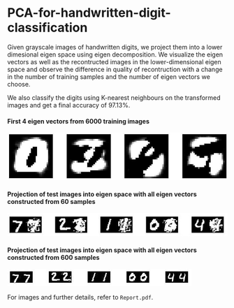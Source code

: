 # PCA-for-handwritten-digit-classification

Given grayscale images of handwritten digits, we project them into a lower dimesional 
eigen space using eigen decomposition. We visualize the eigen vectors as well as the 
recontructed images in the lower-dimensional eigen space and observe the difference in 
quality of recontruction with a change in the number of training samples and the number of 
eigen vectors we choose. 

We also classify the digits using K-nearest neighbours on the transformed images and 
get a final accuracy of 97.13%.

#### First 4 eigen vectors from 6000 training images
![a](https://github.com/Nidhi-K/PCA-for-handwritten-digit-classification/blob/master/images/evs1234_k6thou.jpg)

#### Projection of test images into eigen space with all eigen vectors constructed from 60 samples
![b](https://github.com/Nidhi-K/PCA-for-handwritten-digit-classification/blob/master/images/p_ka60.jpg)

#### Projection of test images into eigen space with all eigen vectors constructed from 600 samples
![c](https://github.com/Nidhi-K/PCA-for-handwritten-digit-classification/blob/master/images/p_k600.jpg)

For images and further details, refer to `Report.pdf`.
